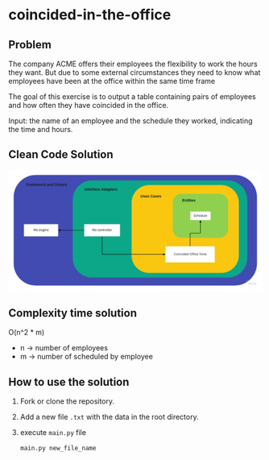 # coincided-in-the-office

## Problem

The company ACME offers their employees the flexibility to work the hours they want. But due to some external circumstances they need to know what employees have been at the office within the same time frame

The goal of this exercise is to output a table containing pairs of employees and how often they have coincided in the office.

Input: the name of an employee and the schedule they worked, indicating the time and hours.

## Clean Code Solution

![software architecture solution](./assets/Empathy%20Map%20-%20Frame.jpg)

## Complexity time solution

O(n^2 * m)

- n -> number of employees
- m -> number of scheduled by employee

## How to use the solution

1. Fork or clone the repository.
2. Add a new file `.txt` with the data in the root directory.
3. execute `main.py` file

    ``` shell
    main.py new_file_name
    ```
